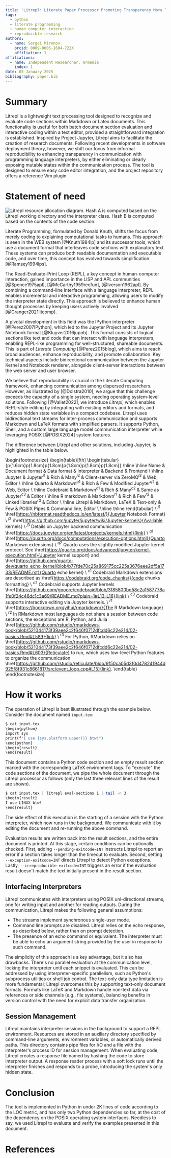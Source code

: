 ```yaml
---
title: 'Litrepl: Literate Paper Processor Promoting Transparency More Than Reproducibility'
tags:
  - python
  - literate programming
  - human computer interaction
  - reproducible research
authors:
  - name: Sergei Mironov
    orcid: 0009-0005-1604-722X
    affiliation: 1
affiliations:
  - name: Independent Researcher, Armenia
    index: 1
date: 05 January 2025
bibliography: paper.bib
---
```


# Summary

Litrepl is a lightweight text processing tool designed to recognize and evaluate
code sections within Markdown or Latex documents. This functionality is useful
for both batch document section evaluation and interactive coding within a text
editor, provided a straightforward integration is established. Inspired by
Project Jupyter, Litrepl aims to facilitate the creation of research documents.
Following recent developments in software deployment theory, however, we shift
our focus from informal reproducibility to enhancing transparency in
communication with programming language interpreters, by either eliminating or
clearly exposing mutable states within the communication process. The tool is
designed to ensure easy code editor integration, and the project repository
offers a reference Vim plugin.

# Statement of need

![Litrepl resource allocation diagram. Hash **A** is computed based on the Litrepl working directory and the interpreter class. Hash **B** is computed based on the contents of the code section.](./pic.png)


Literate Programming, formulated by Donald Knuth, shifts the focus from merely
coding to explaining computational tasks to humans. This approach is seen in the
WEB system [@Knuth1984lp] and its successor tools, which use a document format
that interleaves code sections with explanatory text. These systems can produce
both readable documentation and executable code, and over time, this concept has
evolved towards simplification [@Ramsey1994lps].

The Read-Evaluate-Print Loop (REPL), a key concept in human-computer
interaction, gained importance in the LISP and APL communities [@Spence1975apl],
[@McCarthy1959recfun], [@Iverson1962apl]. By combining a command-line interface
with a language interpreter, REPL enables incremental and interactive
programming, allowing users to modify the interpreter state directly. This
approach is believed to enhance human thought processes by keeping users
actively involved [@Granger2021litcomp].

A pivotal development in this field was the IPython interpreter
[@Perez2007IPython], which led to the Jupyter Project and its Jupyter Notebook
format [@Kluyver2016jupnb]. This format consists of logical sections like text
and code that can interact with language interpreters, enabling REPL-like
programming for well-structured, shareable documents. This is part of *Literate
Computing* [@Perez2015blog], which aims to reach broad audiences, enhance
reproducibility, and promote collaboration. Key technical aspects include
bidirectional communication between the Jupyter Kernel and Notebook renderer,
alongside client-server interactions between the web server and user browser.

We believe that reproducibility is crucial in the Literate Computing framework,
enhancing communication among dispersed researchers. However, as illustrated by
[@Dolstra2010], we argue that this challenge exceeds the capacity of a single
system, needing operating system-level solutions. Following [@Vallet2022], we
introduce *Litrepl*, which enables REPL-style editing by integrating with existing
editors and formats, and reduces hidden state variables in a compact codebase.
Litrepl uses bidirectional text streams for inter-process communication and
supports Markdown and LaTeX formats with simplified parsers. It supports Python,
Shell, and a custom large language model communication interpreter while
leveraging POSIX [@POSIX2024] system features.

The difference between Litrepl and other solutions, including Jupyter, is
highlighted in the table below.

\begin{footnotesize}
\begin{table}[!th]
    \begin{tabular}{p{1.6cm}p{1.8cm}p{1.8cm}p{1.8cm}p{1.8cm}p{1.8cm}}
        \hline
        \hline
        Name & Document format & Data format & Interpreter & Backend & Frontend \\
        \hline
        Jupyter & Jupyter$^{j1}$ & Rich & Many$^{j2}$ & Client-server via ZeroMQ$^{j3}$ & Web, Editor \\
        \hline
        Quarto & Markdown$^{q1}$ & Rich & Few & Modified Jupyter$^{q2}$ & Web, Editor \\
        \hline
        Codebraid & Markdown$^{c1}$ & Rich & Many$^{c2}$ & Same as Jupyter$^{c3}$ & Editor \\
        \hline
        R markdown & Markdown$^{r1}$ & Rich & Few$^{r2}$ & Linked libraries$^{r3}$ & Editor \\
        \hline
        Litrepl & Markdown, LaTeX & Text-only & Few & POSIX Pipes & Command line, Editor \\
        \hline
        \hline
    \end{tabular} \\
    $^{j1}$ \href{https://nbformat.readthedocs.io/en/latest/}{Jupyter Notebook Format} \\
    $^{j2}$ \href{https://github.com/jupyter/jupyter/wiki/Jupyter-kernels}{Available kernels} \\
    $^{j3}$ Details on Jupyter backend communication \href{https://docs.jupyter.org/en/latest/projects/kernels.html}{link} \\
    $^{q1}$ \href{https://quarto.org/docs/computations/execution-options.html}{Quarto Markdown extensions} \\
    $^{q2}$ Quarto uses the slightly modified Jupyter kernel protocol.
      See \href{https://quarto.org/docs/advanced/jupyter/kernel-execution.html}{Jupyter kernel support}
      and
      \href{https://github.com/quarto-dev/quarto_echo_kernel/blob/b77fde70c25a869175cc225a3676eee2df5a1733/README.rst}{Quarto echo kernel} \\
    $^{c1}$ Codebraid Markdown extensions are described as
      \href{https://codebraid.org/code_chunks/}{code chunks formatting} \\
    $^{c2}$ Codebraid supports Jupyter kernels
      \href{https://github.com/gpoore/codebraid/blob/3f85800bd58c2a1587778a1fe0f24c46dc1c3a69/README.md?plain=1#L13-L16}{link} \\
    $^{c3}$ Codebraid supports interactive editing via Jupyter kernels. \\
    $^{r1}$ \href{https://bookdown.org/yihui/rmarkdown/}{The R Markdown language} \\
    $^{r2}$ In RMarkdown most languages do not share a session between code sections,
      the exceptions are R, Python, and Julia
      \href{https://github.com/rstudio/rmarkdown-book/blob/521044173f39aee2c2f646f0712dfcdd6c22e214/02-basics.Rmd#L589}{link} \\
    $^{r3}$ For Python, RMarkdown relies on
      \href{https://github.com/rstudio/rmarkdown-book/blob/521044173f39aee2c2f646f0712dfcdd6c22e214/02-basics.Rmd#L603}{Reticulate}
      to run, which uses low-level Python features to organize the communication
      \href{https://github.com/rstudio/reticulate/blob/9f50ca05d3f0d478241944d925f8f931c8661817/src/event_loop.cpp#L15}{link}.
\end{table}
\end{footnotesize}

# How it works

The operation of Litrepl is best illustrated through the example below. Consider
the document named `input.tex`:

<!--
``` sh
echo '~~~ sh'
echo '$ cat input.tex'
cat input.tex
echo '~~~'
```
-->
<!--result-->
~~~ sh
$ cat input.tex
\begin{python}
import sys
print(f"I use {sys.platform.upper()} btw!")
\end{python}
\begin{result}
\end{result}
~~~
<!--noresult-->

This document contains a Python code section and an empty result section marked
with the corresponding LaTeX environment tags. To "execute" the code sections of
the document, we pipe the whole document through the Litrepl processor as
follows (only the last three relevant lines of the result are shown).

<!--
``` sh
echo '~~~ sh'
echo '$ cat input.tex | litrepl eval-sections 1 | tail -n 3'
echo "sys.platform='linux'" | litrepl repl python >/dev/null
cat input.tex | litrepl | tail -n 3
echo '~~~'
```
-->
<!--result-->
~~~ sh
$ cat input.tex | litrepl eval-sections 1 | tail -n 3
\begin{result}
I use LINUX btw!
\end{result}
~~~
<!--noresult-->

The side effect of this execution is the starting of a session with the Python
interpreter, which now runs in the background. We communicate with it by editing
the document and re-running the above command.

Evaluation results are written back into the result sections, and the entire
document is printed. At this stage, certain conditions can be optionally
checked. First, adding `--pending-exitcode=INT` instructs Litrepl to report an
error if a section takes longer than the timeout to evaluate. Second, setting
`--exception-exitcode=INT` directs Litrepl to detect Python exceptions. Lastly,
`--irreproducible-exitcode=INT` triggers an error if the evaluation result
doesn't match the text initially present in the result section.


## Interfacing Interpreters

Litrepl communicates with interpreters using POSIX uni-directional streams, one
for writing input and another for reading outputs. During the communication,
Litrepl makes the following general assumptions:

* The streams implement synchronous single-user mode.
* Command line prompts are disabled. Litrepl relies on the echo response, as
  described below, rather than on prompt detection.
* The presence of an echo command or equivalent. The interpreter must be able to
  echo an argument string provided by the user in response to such command.

The simplicity of this approach is a key advantage, but it also has drawbacks.
There's no parallel evaluation at the communication level, locking the
interpreter until each snippet is evaluated. This can be addressed by using
interpreter-specific parallelism, such as Python's subprocess utilities or shell
job control. The text-only data type limitation is more fundamental; Litrepl
overcomes this by supporting text-only document formats. Formats like LaTeX and
Markdown handle non-text data via references or side channels (e.g., file
systems), balancing benefits in version control with the need for explicit data
transfer organization.

## Session Management

Litrepl maintains interpreter sessions in the background to support a REPL
environment. Resources are stored in an auxiliary directory specified by
command-line arguments, environment variables, or automatically derived paths.
This directory contains pipe files for I/O and a file with the interpreter's
process ID for session management. When evaluating code, Litrepl creates a
response file named by hashing the code to store interpreter output. A response
reader process with a soft lock runs until the interpreter finishes and responds
to a probe, introducing the system's only hidden state.

# Conclusion

The tool is implemented in Python in under 2K lines of code according to the LOC
metric, and has only two Python dependencies so far, at the cost of the
dependency on the POSIX operating system interfaces. Needless to say, we used
Litrepl to evaluate and verify the examples presented in this document.

# References


